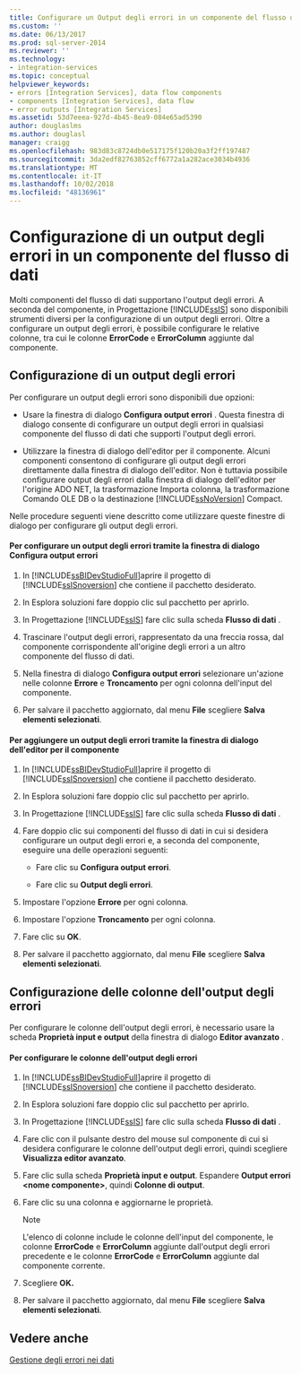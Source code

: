 ```yaml
---
title: Configurare un Output degli errori in un componente del flusso di dati | Microsoft Docs
ms.custom: ''
ms.date: 06/13/2017
ms.prod: sql-server-2014
ms.reviewer: ''
ms.technology:
- integration-services
ms.topic: conceptual
helpviewer_keywords:
- errors [Integration Services], data flow components
- components [Integration Services], data flow
- error outputs [Integration Services]
ms.assetid: 53d7eeea-927d-4b45-8ea9-084e65ad5390
author: douglaslms
ms.author: douglasl
manager: craigg
ms.openlocfilehash: 983d83c8724db0e517175f120b20a3f2ff197487
ms.sourcegitcommit: 3da2edf82763852cff6772a1a282ace3034b4936
ms.translationtype: MT
ms.contentlocale: it-IT
ms.lasthandoff: 10/02/2018
ms.locfileid: "48136961"
---
```

# <a name="configure-an-error-output-in-a-data-flow-component"></a>Configurazione di un output degli errori in un componente del flusso di dati
  Molti componenti del flusso di dati supportano l'output degli errori. A seconda del componente, in Progettazione [!INCLUDE[ssIS](../includes/ssis-md.md)] sono disponibili strumenti diversi per la configurazione di un output degli errori. Oltre a configurare un output degli errori, è possibile configurare le relative colonne, tra cui le colonne **ErrorCode** e **ErrorColumn** aggiunte dal componente.  
  
## <a name="configuring-an-error-output"></a>Configurazione di un output degli errori  
 Per configurare un output degli errori sono disponibili due opzioni:  
  
-   Usare la finestra di dialogo **Configura output errori** . Questa finestra di dialogo consente di configurare un output degli errori in qualsiasi componente del flusso di dati che supporti l'output degli errori.  
  
-   Utilizzare la finestra di dialogo dell'editor per il componente. Alcuni componenti consentono di configurare gli output degli errori direttamente dalla finestra di dialogo dell'editor. Non è tuttavia possibile configurare output degli errori dalla finestra di dialogo dell'editor per l'origine ADO NET, la trasformazione Importa colonna, la trasformazione Comando OLE DB o la destinazione [!INCLUDE[ssNoVersion](../includes/ssnoversion-md.md)] Compact.  
  
 Nelle procedure seguenti viene descritto come utilizzare queste finestre di dialogo per configurare gli output degli errori.  
  
#### <a name="to-configure-an-error-output-using-the-configure-error-output-dialog-box"></a>Per configurare un output degli errori tramite la finestra di dialogo Configura output errori  
  
1.  In [!INCLUDE[ssBIDevStudioFull](../includes/ssbidevstudiofull-md.md)]aprire il progetto di [!INCLUDE[ssISnoversion](../includes/ssisnoversion-md.md)] che contiene il pacchetto desiderato.  
  
2.  In Esplora soluzioni fare doppio clic sul pacchetto per aprirlo.  
  
3.  In Progettazione [!INCLUDE[ssIS](../includes/ssis-md.md)] fare clic sulla scheda **Flusso di dati** .  
  
4.  Trascinare l'output degli errori, rappresentato da una freccia rossa, dal componente corrispondente all'origine degli errori a un altro componente del flusso di dati.  
  
5.  Nella finestra di dialogo **Configura output errori** selezionare un'azione nelle colonne **Errore** e **Troncamento** per ogni colonna dell'input del componente.  
  
6.  Per salvare il pacchetto aggiornato, dal menu **File** scegliere **Salva elementi selezionati**.  
  
#### <a name="to-add-an-error-output-using-the-editor-dialog-box-for-the-component"></a>Per aggiungere un output degli errori tramite la finestra di dialogo dell'editor per il componente  
  
1.  In [!INCLUDE[ssBIDevStudioFull](../includes/ssbidevstudiofull-md.md)]aprire il progetto di [!INCLUDE[ssISnoversion](../includes/ssisnoversion-md.md)] che contiene il pacchetto desiderato.  
  
2.  In Esplora soluzioni fare doppio clic sul pacchetto per aprirlo.  
  
3.  In Progettazione [!INCLUDE[ssIS](../includes/ssis-md.md)] fare clic sulla scheda **Flusso di dati** .  
  
4.  Fare doppio clic sui componenti del flusso di dati in cui si desidera configurare un output degli errori e, a seconda del componente, eseguire una delle operazioni seguenti:  
  
    -   Fare clic su **Configura output errori**.  
  
    -   Fare clic su **Output degli errori**.  
  
5.  Impostare l'opzione **Errore** per ogni colonna.  
  
6.  Impostare l'opzione **Troncamento** per ogni colonna.  
  
7.  Fare clic su **OK**.  
  
8.  Per salvare il pacchetto aggiornato, dal menu **File** scegliere **Salva elementi selezionati**.  
  
## <a name="configuring-error-output-columns"></a>Configurazione delle colonne dell'output degli errori  
 Per configurare le colonne dell'output degli errori, è necessario usare la scheda **Proprietà input e output** della finestra di dialogo **Editor avanzato** .  
  
#### <a name="to-configure-error-output-columns"></a>Per configurare le colonne dell'output degli errori  
  
1.  In [!INCLUDE[ssBIDevStudioFull](../includes/ssbidevstudiofull-md.md)]aprire il progetto di [!INCLUDE[ssISnoversion](../includes/ssisnoversion-md.md)] che contiene il pacchetto desiderato.  
  
2.  In Esplora soluzioni fare doppio clic sul pacchetto per aprirlo.  
  
3.  In Progettazione [!INCLUDE[ssIS](../includes/ssis-md.md)] fare clic sulla scheda **Flusso di dati** .  
  
4.  Fare clic con il pulsante destro del mouse sul componente di cui si desidera configurare le colonne dell'output degli errori, quindi scegliere **Visualizza editor avanzato**.  
  
5.  Fare clic sulla scheda **Proprietà input e output**. Espandere **Output errori \<nome componente>**, quindi **Colonne di output**.  
  
6.  Fare clic su una colonna e aggiornarne le proprietà.  
  
    > [!NOTE]  
    >  L'elenco di colonne include le colonne dell'input del componente, le colonne **ErrorCode** e **ErrorColumn** aggiunte dall'output degli errori precedente e le colonne **ErrorCode** e **ErrorColumn** aggiunte dal componente corrente.  
  
7.  Scegliere **OK.**  
  
8.  Per salvare il pacchetto aggiornato, dal menu **File** scegliere **Salva elementi selezionati**.  
  
## <a name="see-also"></a>Vedere anche  
 [Gestione degli errori nei dati](data-flow/error-handling-in-data.md)  
  
  
